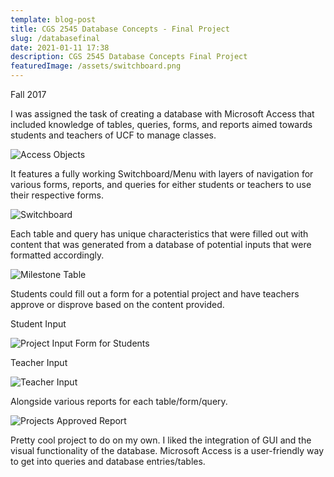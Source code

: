 ```yaml
---
template: blog-post
title: CGS 2545 Database Concepts - Final Project
slug: /databasefinal
date: 2021-01-11 17:38
description: CGS 2545 Database Concepts Final Project
featuredImage: /assets/switchboard.png
---
```

Fall 2017

I was assigned the task of creating a database with Microsoft Access that included knowledge of tables, queries, forms, and reports aimed towards students and teachers of UCF to manage classes.

![Access Objects](/assets/cgs-2545-tables.png "All Access Objects")

It features a fully working Switchboard/Menu with layers of navigation for various forms, reports, and queries for either students or teachers to use their respective forms.

![Switchboard](/assets/switchboard.png "Switchboard")

Each table and query has unique characteristics that were filled out with content that was generated from a database of potential inputs that were formatted accordingly.

![Milestone Table](/assets/milestone-table.png "Milestone Table")

Students could fill out a form for a potential project and have teachers approve or disprove based on the content provided.

Student Input

![Project Input Form for Students](/assets/student-project-input.png "Project Input Form for Students")

Teacher Input

![Teacher Input](/assets/teacher-input.png "Teacher Input")

Alongside various reports for each table/form/query.

![Projects Approved Report](/assets/projects-approved.png "Projects Approved Report")

Pretty cool project to do on my own. I liked the integration of GUI and the visual functionality of the database. Microsoft Access is a user-friendly way to get into queries and database entries/tables.